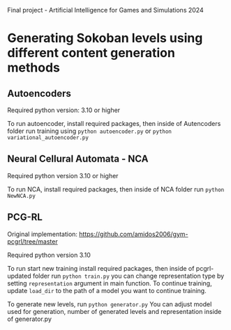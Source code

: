Final project - Artificial Intelligence for Games and Simulations 2024

# Generating Sokoban levels using different content generation methods

## Autoencoders 

Required python version: 3.10 or higher

To run autoencoder, install required packages, then inside of Autencoders folder run training using 
`python autoencoder.py`
or
`python variational_autoencoder.py`

## Neural Cellural Automata - NCA

Required python version 3.10 or higher

To run NCA, install required packages, then inside of NCA folder run
`python NewNCA.py`

## PCG-RL

Original implementation:
https://github.com/amidos2006/gym-pcgrl/tree/master

Required python version 3.10

To run start new training install required packages, then inside of pcgrl-updated folder run
`python train.py`
you can change representation type by setting `representation` argument in main function. 
To continue training, update `load_dir` to the path of a model you want to continue training.

To generate new levels, run
`python generator.py`
You can adjust model used for generation, number of generated levels and representation inside of generator.py